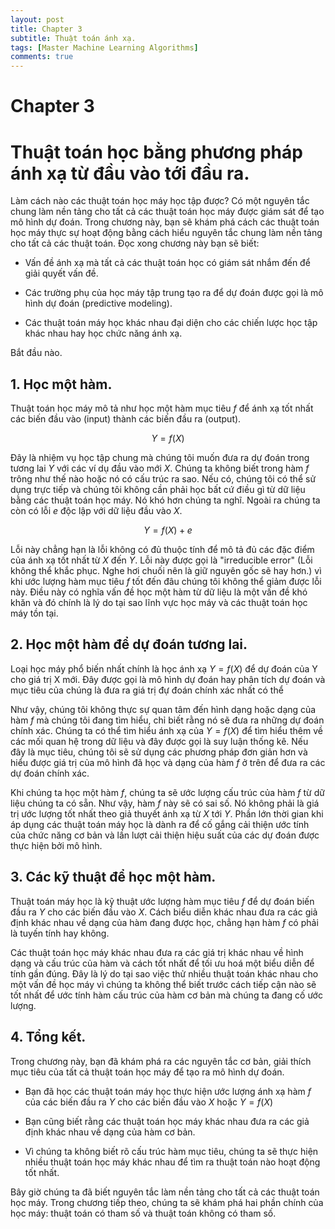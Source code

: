 ```yaml
---
layout: post
title: Chapter 3
subtitle: Thuật toán ánh xạ.
tags: [Master Machine Learning Algorithms]
comments: true
---
```


# Chapter 3
# Thuật toán học bằng phương pháp ánh xạ từ đầu vào tới đầu ra.

Làm cách nào các thuật toán học máy học tập được? Có một nguyên tắc chung làm nền tảng cho tất cả các thuật toán học máy được giám sát để tạo mô hình dự đoán. Trong chương này, bạn sẽ khám phá cách các thuật toán học máy thực sự hoạt động bằng cách hiểu nguyên tắc chung làm nền tảng cho tất cả các thuật toán. Đọc xong chương này bạn sẽ biết:

* Vấn đề ánh xạ mà tất cả các thuật toán học có giám sát nhắm đến để giải quyết vấn đề.

* Các trường phụ của học máy tập trung tạo ra để dự đoán được gọi là mô hình dự đoán (predictive modeling).

* Các thuật toán máy học khác nhau đại diện cho các chiến lược học tập khác nhau hay học chức năng ánh xạ.

Bắt đầu nào.

## 1. Học một hàm.

Thuật toán học máy mô tả như học một hàm mục tiêu $f$ để ánh xạ tốt nhất các biến đầu vào (input) thành các biến đầu ra (output).

$$Y = f(X)$$

Đây là nhiệm vụ học tập chung mà chúng tôi muốn đưa ra dự đoán trong tương lai $Y$ với các ví dụ đầu vào mới $X$. Chúng ta không biết trong hàm $f$ trông như thế nào hoặc nó có cấu trúc ra sao. Nếu có, chúng tôi có thể sử dụng trực tiếp và chúng tôi không cần phải học bất cứ điều gì từ dữ liệu bằng các thuật toán học máy. Nó khó hơn chúng ta nghĩ. Ngoài ra chúng ta còn có lỗi $e$ độc lập với dữ liệu đầu vào $X$.

$$Y = f(X) + e$$

Lỗi này chẳng hạn là lỗi không có đủ thuộc tính để mô tả đủ các đặc điểm của ánh xạ tốt nhất từ $X$ đến $Y$. Lỗi này được gọi là "irreducible error" (Lỗi không thể khắc phục. Nghe hơi chuối nên là giữ nguyên gốc sẽ hay hơn.) vì khi ước lượng hàm mục tiêu $f$ tốt đến đâu chúng tôi không thể giảm được lỗi này. Điều này có nghĩa vấn đề học một hàm từ dữ liệu là một vấn đề khó khăn và đó chính là lý do tại sao lĩnh vực học máy và các thuật toán học máy tồn tại.

## 2. Học một hàm để dự đoán tương lai.

Loại học máy phổ biến nhất chính là học ánh xạ $Y = f(X)$ để dự đoán của Y cho giá trị X mới. Đây được gọi là mô hình dự đoán hay phân tích dự đoán và mục tiêu của chúng là đưa ra giá trị đự đoán chính xác nhất có thể 

Như vậy, chúng tôi không thực sự quan tâm đến hình dạng hoặc dạng của hàm $f$ mà chúng tôi đang tìm hiểu, chỉ biết rằng nó sẽ đưa ra những dự đoán chính xác. Chúng ta có thể tìm hiểu ánh xạ của $Y = f(X)$ để tìm hiểu thêm về các mối quan hệ trong dữ liệu và đây được gọi là suy luận thống kê. Nếu đây là mục tiêu, chúng tôi sẽ sử dụng các phương pháp đơn giản hơn và hiểu được giá trị của mô hình đã học và dạng của hàm $f$ ở trên để đưa ra các dự đoán chính xác.

Khi chúng ta học một hàm $f$, chúng ta sẽ ước lượng cấu trúc của hàm $f$ từ dữ liệu chúng ta có sẵn. Như vậy, hàm $f$ này sẽ có sai số. Nó không phải là giá trị ước lượng tốt nhất theo giả thuyết ánh xạ từ $X$ tới $Y$. Phần lớn thời gian khi áp dụng các thuật toán máy học là dành ra để cố gắng cải thiện ước tính của chức năng cơ bản và lần lượt cải thiện hiệu suất của các dự đoán được thực hiện bởi mô hình.

## 3. Các kỹ thuật để học một hàm.

Thuật toán máy học là kỹ thuật ước lượng hàm mục tiêu $f$ để dự đoán biến đầu ra $Y$ cho các biến đầu vào $X$. Cách biểu diễn khác nhau đưa ra các giả định khác nhau về dạng của hàm đang được học, chẳng hạn hàm $f$ có phải là tuyến tính hay không.

Các thuật toán học máy khác nhau đưa ra các giá trị khác nhau về hình dạng và cấu trúc của hàm và cách tốt nhất để tối ưu hoá một biểu diễn để tính gần đúng. Đây là lý do tại sao việc thử nhiều thuật toán khác nhau cho một vấn đề học máy vì chúng ta không thể biết trước cách tiếp cận nào sẽ tốt nhất để ước tính hàm cấu trúc của hàm cơ bản mà chúng ta đang cố ước lượng.

## 4. Tổng kết.

Trong chương này, bạn đã khám phá ra các nguyên tắc cơ bản, giải thích mục tiêu của tất cả thuật toán học máy để tạo ra mô hình dự đoán.

* Bạn đã học các thuật toán máy học thực hiện ước lượng ánh xạ hàm $f$ của các biến đầu ra $Y$ cho các biến đầu vào $X$ hoặc $Y = f(X)$

* Bạn cũng biết rằng các thuật toán học máy khác nhau đưa ra các giả định khác nhau về dạng của hàm cơ bản.

* Vì chúng ta không biết rõ cấu trúc hàm mục tiêu, chúng ta sẽ thực hiện nhiều thuật toán học máy khác nhau để tìm ra thuật toán nào hoạt động tốt nhất.

Bây giờ chúng ta đã biết nguyên tắc làm nền tảng cho tất cả các thuật toán học máy. Trong chương tiếp theo, chúng ta sẽ khám phá hai phần chính của học máy: thuật toán có tham số và thuật toán không có tham số.
